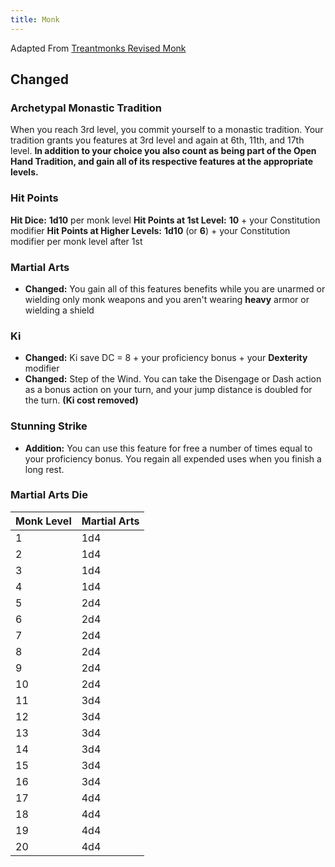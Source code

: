 ```yaml
---
title: Monk
---
```


Adapted From [Treantmonks Revised Monk](https://www.youtube.com/watch?v=E59Cp_cK8v8)

## Changed
### Archetypal Monastic Tradition
When you reach 3rd level, you commit yourself to a monastic tradition. Your tradition grants you features at 3rd level and again at 6th, 11th, and 17th level. **In addition to your choice you also count as being part of the Open Hand Tradition, and gain all of its respective features at the appropriate levels.**

### Hit Points
**Hit Dice:** **1d10** per monk level
**Hit Points at 1st Level:** **10** + your Constitution modifier
**Hit Points at Higher Levels:** **1d10** (or **6**) + your Constitution modifier per monk level after 1st

### Martial Arts
- **Changed:** You gain all of this features benefits while you are unarmed or wielding only monk weapons and you aren't wearing **heavy** armor or wielding a shield

### Ki
- **Changed:** Ki save DC = 8 + your proficiency bonus + your **Dexterity** modifier
- **Changed:** Step of the Wind. You can take the Disengage or Dash action as a bonus action on your turn, and your jump distance is doubled for the turn. **(Ki cost removed)**

### Stunning Strike
- **Addition:** You can use this feature for free a number of times equal to your proficiency bonus. You regain all expended uses when you finish a long rest.

### Martial Arts Die
| Monk Level | Martial Arts|
| ----------- | ----------- |
| 1 | 1d4 |
| 2 | 1d4 |
| 3 | 1d4 |
| 4 | 1d4 |
| 5 | 2d4 |
| 6 | 2d4 |
| 7 | 2d4 |
| 8 | 2d4 |
| 9 | 2d4 |
| 10 | 2d4 |
| 11 | 3d4 |
| 12 | 3d4 |
| 13 | 3d4 |
| 14 | 3d4 |
| 15 | 3d4 |
| 16 | 3d4 |
| 17 | 4d4 |
| 18 | 4d4 |
| 19 | 4d4 |
| 20 | 4d4 |
